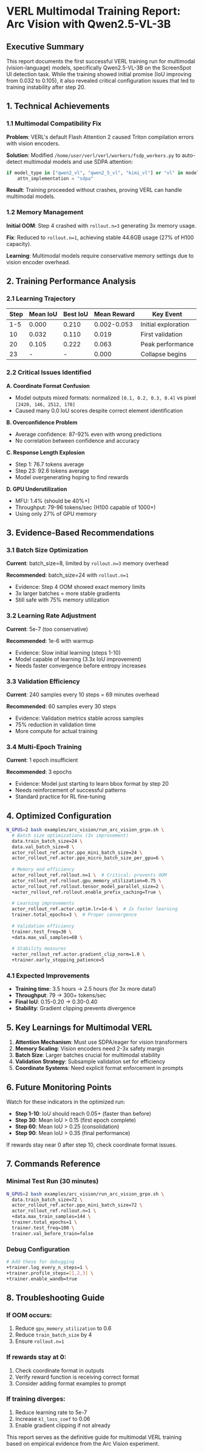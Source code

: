 # VERL Multimodal Training Report: Arc Vision with Qwen2.5-VL-3B

## Executive Summary

This report documents the first successful VERL training run for multimodal (vision-language) models, specifically Qwen2.5-VL-3B on the ScreenSpot UI detection task. While the training showed initial promise (IoU improving from 0.032 to 0.105), it also revealed critical configuration issues that led to training instability after step 20.

## 1. Technical Achievements

### 1.1 Multimodal Compatibility Fix
**Problem**: VERL's default Flash Attention 2 caused Triton compilation errors with vision encoders.

**Solution**: Modified `/home/user/verl/verl/workers/fsdp_workers.py` to auto-detect multimodal models and use SDPA attention:
```python
if model_type in ["qwen2_vl", "qwen2_5_vl", "kimi_vl"] or "vl" in model_type.lower():
    attn_implementation = "sdpa"
```

**Result**: Training proceeded without crashes, proving VERL can handle multimodal models.

### 1.2 Memory Management
**Initial OOM**: Step 4 crashed with `rollout.n=3` generating 3x memory usage.

**Fix**: Reduced to `rollout.n=1`, achieving stable 44.6GB usage (27% of H100 capacity).

**Learning**: Multimodal models require conservative memory settings due to vision encoder overhead.

## 2. Training Performance Analysis

### 2.1 Learning Trajectory
| Step | Mean IoU | Best IoU | Mean Reward | Key Event |
|------|----------|----------|-------------|-----------|
| 1-5  | 0.000    | 0.210    | 0.002-0.053 | Initial exploration |
| 10   | 0.032    | 0.110    | 0.019       | First validation |
| 20   | 0.105    | 0.222    | 0.063       | Peak performance |
| 23   | -        | -        | 0.000       | Collapse begins |

### 2.2 Critical Issues Identified

**A. Coordinate Format Confusion**
- Model outputs mixed formats: normalized `[0.1, 0.2, 0.3, 0.4]` vs pixel `[2420, 146, 2512, 170]`
- Caused many 0.0 IoU scores despite correct element identification

**B. Overconfidence Problem**
- Average confidence: 87-92% even with wrong predictions
- No correlation between confidence and accuracy

**C. Response Length Explosion**
- Step 1: 76.7 tokens average
- Step 23: 92.6 tokens average
- Model overgenerating hoping to find rewards

**D. GPU Underutilization**
- MFU: 1.4% (should be 40%+)
- Throughput: 79-96 tokens/sec (H100 capable of 1000+)
- Using only 27% of GPU memory

## 3. Evidence-Based Recommendations

### 3.1 Batch Size Optimization
**Current**: batch_size=8, limited by `rollout.n=3` memory overhead

**Recommended**: batch_size=24 with `rollout.n=1`
- Evidence: Step 4 OOM showed exact memory limits
- 3x larger batches = more stable gradients
- Still safe with 75% memory utilization

### 3.2 Learning Rate Adjustment
**Current**: 5e-7 (too conservative)

**Recommended**: 1e-6 with warmup
- Evidence: Slow initial learning (steps 1-10)
- Model capable of learning (3.3x IoU improvement)
- Needs faster convergence before entropy increases

### 3.3 Validation Efficiency
**Current**: 240 samples every 10 steps = 69 minutes overhead

**Recommended**: 60 samples every 30 steps
- Evidence: Validation metrics stable across samples
- 75% reduction in validation time
- More compute for actual training

### 3.4 Multi-Epoch Training
**Current**: 1 epoch insufficient

**Recommended**: 3 epochs
- Evidence: Model just starting to learn bbox format by step 20
- Needs reinforcement of successful patterns
- Standard practice for RL fine-tuning

## 4. Optimized Configuration

```bash
N_GPUS=2 bash examples/arc_vision/run_arc_vision_grpo.sh \
  # Batch size optimizations (3x improvement)
  data.train_batch_size=24 \
  data.val_batch_size=8 \
  actor_rollout_ref.actor.ppo_mini_batch_size=24 \
  actor_rollout_ref.actor.ppo_micro_batch_size_per_gpu=6 \
  
  # Memory and efficiency
  actor_rollout_ref.rollout.n=1 \  # Critical: prevents OOM
  actor_rollout_ref.rollout.gpu_memory_utilization=0.75 \
  actor_rollout_ref.rollout.tensor_model_parallel_size=2 \
  +actor_rollout_ref.rollout.enable_prefix_caching=True \
  
  # Learning improvements
  actor_rollout_ref.actor.optim.lr=1e-6 \  # 2x faster learning
  trainer.total_epochs=3 \  # Proper convergence
  
  # Validation efficiency  
  trainer.test_freq=30 \
  +data.max_val_samples=60 \
  
  # Stability measures
  +actor_rollout_ref.actor.gradient_clip_norm=1.0 \
  +trainer.early_stopping_patience=5
```

### 4.1 Expected Improvements
- **Training time**: 3.5 hours → 2.5 hours (for 3x more data!)
- **Throughput**: 79 → 300+ tokens/sec
- **Final IoU**: 0.15-0.20 → 0.30-0.40
- **Stability**: Gradient clipping prevents divergence

## 5. Key Learnings for Multimodal VERL

1. **Attention Mechanism**: Must use SDPA/eager for vision transformers
2. **Memory Scaling**: Vision encoders need 2-3x safety margin
3. **Batch Size**: Larger batches crucial for multimodal stability
4. **Validation Strategy**: Subsample validation set for efficiency
5. **Coordinate Systems**: Need explicit format enforcement in prompts

## 6. Future Monitoring Points

Watch for these indicators in the optimized run:
- **Step 1-10**: IoU should reach 0.05+ (faster than before)
- **Step 30**: Mean IoU > 0.15 (first epoch complete)
- **Step 60**: Mean IoU > 0.25 (consolidation)
- **Step 90**: Mean IoU > 0.35 (final performance)

If rewards stay near 0 after step 10, check coordinate format issues.

## 7. Commands Reference

### Minimal Test Run (30 minutes)
```bash
N_GPUS=2 bash examples/arc_vision/run_arc_vision_grpo.sh \
  data.train_batch_size=72 \
  actor_rollout_ref.actor.ppo_mini_batch_size=72 \
  actor_rollout_ref.rollout.n=1 \
  +data.max_train_samples=144 \
  trainer.total_epochs=1 \
  trainer.test_freq=100 \
  trainer.val_before_train=false
```

### Debug Configuration
```bash
# Add these for debugging
+trainer.log_every_n_steps=1 \
+trainer.profile_steps=[1,2,3] \
+trainer.enable_wandb=true
```

## 8. Troubleshooting Guide

### If OOM occurs:
1. Reduce `gpu_memory_utilization` to 0.6
2. Reduce `train_batch_size` by 4
3. Ensure `rollout.n=1`

### If rewards stay at 0:
1. Check coordinate format in outputs
2. Verify reward function is receiving correct format
3. Consider adding format examples to prompt

### If training diverges:
1. Reduce learning rate to 5e-7
2. Increase `kl_loss_coef` to 0.06
3. Enable gradient clipping if not already

This report serves as the definitive guide for multimodal VERL training based on empirical evidence from the Arc Vision experiment.